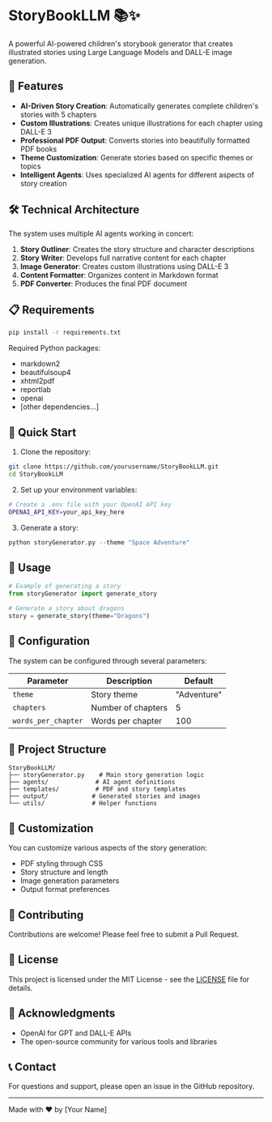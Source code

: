 # StoryBookLLM 📚✨

A powerful AI-powered children's storybook generator that creates illustrated stories using Large Language Models and DALL-E image generation.

## 🌟 Features

- **AI-Driven Story Creation**: Automatically generates complete children's stories with 5 chapters
- **Custom Illustrations**: Creates unique illustrations for each chapter using DALL-E 3
- **Professional PDF Output**: Converts stories into beautifully formatted PDF books
- **Theme Customization**: Generate stories based on specific themes or topics
- **Intelligent Agents**: Uses specialized AI agents for different aspects of story creation

## 🛠️ Technical Architecture

The system uses multiple AI agents working in concert:

1. **Story Outliner**: Creates the story structure and character descriptions
2. **Story Writer**: Develops full narrative content for each chapter
3. **Image Generator**: Creates custom illustrations using DALL-E 3
4. **Content Formatter**: Organizes content in Markdown format
5. **PDF Converter**: Produces the final PDF document

## 📋 Requirements

```bash
pip install -r requirements.txt
```

Required Python packages:
- markdown2
- beautifulsoup4
- xhtml2pdf
- reportlab
- openai
- [other dependencies...]

## 🚀 Quick Start

1. Clone the repository:
```bash
git clone https://github.com/yourusername/StoryBookLLM.git
cd StoryBookLLM
```

2. Set up your environment variables:
```bash
# Create a .env file with your OpenAI API key
OPENAI_API_KEY=your_api_key_here
```

3. Generate a story:
```python
python storyGenerator.py --theme "Space Adventure"
```

## 📖 Usage

```python
# Example of generating a story
from storyGenerator import generate_story

# Generate a story about dragons
story = generate_story(theme="Dragons")
```

## 🔧 Configuration

The system can be configured through several parameters:

| Parameter | Description | Default |
|-----------|-------------|---------|
| `theme` | Story theme | "Adventure" |
| `chapters` | Number of chapters | 5 |
| `words_per_chapter` | Words per chapter | 100 |

## 📂 Project Structure

```
StoryBookLLM/
├── storyGenerator.py    # Main story generation logic
├── agents/             # AI agent definitions
├── templates/          # PDF and story templates
├── output/            # Generated stories and images
└── utils/             # Helper functions
```

## 🎨 Customization

You can customize various aspects of the story generation:

- PDF styling through CSS
- Story structure and length
- Image generation parameters
- Output format preferences

## 🤝 Contributing

Contributions are welcome! Please feel free to submit a Pull Request.

## 📄 License

This project is licensed under the MIT License - see the [LICENSE](LICENSE) file for details.

## 🙏 Acknowledgments

- OpenAI for GPT and DALL-E APIs
- The open-source community for various tools and libraries

## 📞 Contact

For questions and support, please open an issue in the GitHub repository.

---

Made with ❤️ by [Your Name]
